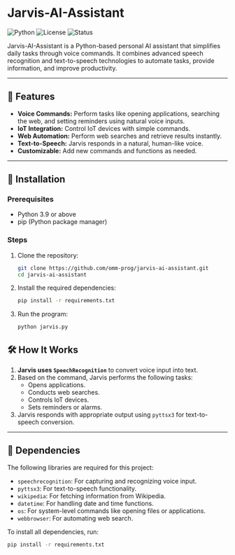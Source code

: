 # Jarvis-AI-Assistant

![Python](https://img.shields.io/badge/Python-3.9%2B-blue)
![License](https://img.shields.io/badge/License-MIT-green)
![Status](https://img.shields.io/badge/Status-Active-brightgreen)

Jarvis-AI-Assistant is a Python-based personal AI assistant that simplifies daily tasks through voice commands. It combines advanced speech recognition and text-to-speech technologies to automate tasks, provide information, and improve productivity.

---

## 🎯 Features

- **Voice Commands:** Perform tasks like opening applications, searching the web, and setting reminders using natural voice inputs.
- **IoT Integration:** Control IoT devices with simple commands.
- **Web Automation:** Perform web searches and retrieve results instantly.
- **Text-to-Speech:** Jarvis responds in a natural, human-like voice.
- **Customizable:** Add new commands and functions as needed.

---

## 🚀 Installation

### Prerequisites
- Python 3.9 or above
- pip (Python package manager)

### Steps
1. Clone the repository:
   ```bash
   git clone https://github.com/omm-prog/jarvis-ai-assistant.git
   cd jarvis-ai-assistant
2. Install the required dependencies:
   ```bash
   pip install -r requirements.txt
3. Run the program:
   ```bash
   python jarvis.py

 ## 🛠️ How It Works

1. **Jarvis uses `SpeechRecognition`** to convert voice input into text.
2. Based on the command, Jarvis performs the following tasks:
   - Opens applications.
   - Conducts web searches.
   - Controls IoT devices.
   - Sets reminders or alarms.
3. Jarvis responds with appropriate output using `pyttsx3` for text-to-speech conversion.

---

## 🧩 Dependencies

The following libraries are required for this project:

- `speechrecognition`: For capturing and recognizing voice input.
- `pyttsx3`: For text-to-speech functionality.
- `wikipedia`: For fetching information from Wikipedia.
- `datetime`: For handling date and time functions.
- `os`: For system-level commands like opening files or applications.
- `webbrowser`: For automating web search.

To install all dependencies, run:
```bash
pip install -r requirements.txt
